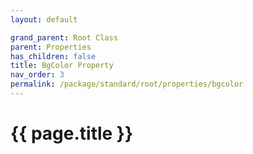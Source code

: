 ```yaml
---
layout: default

grand_parent: Root Class
parent: Properties
has_children: false
title: BgColor Property
nav_order: 3
permalink: /package/standard/root/properties/bgcolor
---
```

# {{ page.title }}
